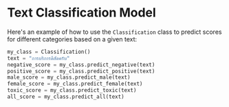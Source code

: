 # Text Classification Model

Here's an example of how to use the `Classification` class to predict scores for different categories based on a given text:

```python
my_class = Classification()
text = "การบริการดีสัดครับ"
negative_score = my_class.predict_negative(text)
positive_score = my_class.predict_positive(text)
male_score = my_class.predict_male(text)
female_score = my_class.predict_female(text)
toxic_score = my_class.predict_toxic(text)
all_score = my_class.predict_all(text)
```
